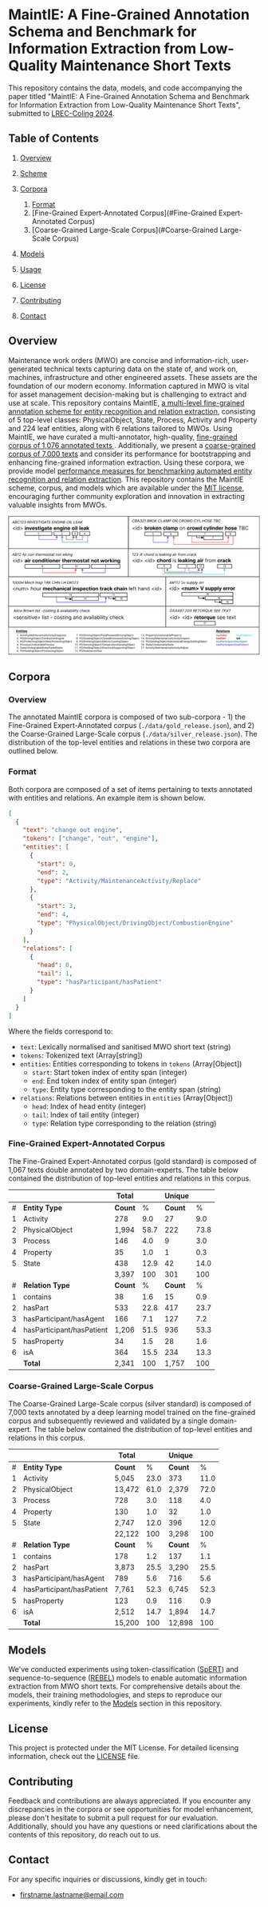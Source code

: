 # MaintIE: A Fine-Grained Annotation Schema and Benchmark for Information Extraction from Low-Quality Maintenance Short Texts

This repository contains the data, models, and code accompanying the paper titled "MaintIE: A Fine-Grained Annotation Schema and Benchmark for Information Extraction from Low-Quality Maintenance Short Texts", submitted to [LREC-Coling 2024](https://lrec-coling-2024.org/).

## Table of Contents

1. [Overview](#overview)
2. [Scheme](./SCHEME.md)
3. [Corpora](#corpora)

   1. [Format](#Format)
   2. [Fine-Grained Expert-Annotated Corpus](#Fine-Grained Expert-Annotated Corpus)
   3. [Coarse-Grained Large-Scale Corpus](#Coarse-Grained Large-Scale Corpus)

4. [Models](#models)
5. [Usage](#usage)
6. [License](#license)
7. [Contributing](#contributing)
8. [Contact](#contact)

## Overview

Maintenance work orders (MWO) are concise and information-rich, user-generated technical texts capturing data on the state of, and work on, machines, infrastructure and other engineered assets. These assets are the foundation of our modern economy. Information captured in MWO is vital for asset management decision-making but is challenging to extract and use at scale. This repository contains MaintIE, [a multi-level fine-grained annotation scheme for entity recognition and relation extraction](SCHEME.md), consisting of 5 top-level classes: PhysicalObject, State, Process, Activity and Property and 224 leaf entities, along with 6 relations tailored to MWOs. Using MaintIE, we have curated a multi-annotator, high-quality, [fine-grained corpus of 1,076 annotated texts ](./data/gold.json). Additionally, we present a [coarse-grained corpus of 7,000 texts](./data/silver.json) and consider its performance for bootstrapping and enhancing fine-grained information extraction. Using these corpora, we provide model [performance measures for benchmarking automated entity recognition and relation extraction](RESULTS.md). This repository contains the MaintIE scheme, corpus, and models which are available under the [MIT license](LICENSE.md), encouraging further community exploration and innovation in extracting valuable insights from MWOs.

![Example of MaintIE Tagged Texts](./example_tagged_texts.png)

## Corpora

### Overview

The annotated MaintIE corpora is composed of two sub-corpora - 1) the Fine-Grained Expert-Annotated corpus (`./data/gold_release.json`), and 2) the Coarse-Grained Large-Scale corpus (`./data/silver_release.json`). The distribution of the top-level entities and relations in these two corpora are outlined below.

### Format

Both corpora are composed of a set of items pertaining to texts annotated with entities and relations. An example item is shown below.

```json
[
  {
    "text": "change out engine",
    "tokens": ["change", "out", "engine"],
    "entities": [
      {
        "start": 0,
        "end": 2,
        "type": "Activity/MaintenanceActivity/Replace"
      },
      {
        "start": 3,
        "end": 4,
        "type": "PhysicalObject/DrivingObject/CombustionEngine"
      }
    ],
    "relations": [
      {
        "head": 0,
        "tail": 1,
        "type": "hasParticipant/hasPatient"
      }
    ]
  }
]
```

Where the fields correspond to:

- `text`: Lexically normalised and sanitised MWO short text (string)
- `tokens`: Tokenized text (Array[string])
- `entities`: Entities corresponding to tokens in `tokens` (Array[Object])
  - `start`: Start token index of entity span (integer)
  - `end`: End token index of entity span (integer)
  - `type`: Entity type corresponding to the entity span (string)
- `relations`: Relations between entities in `entities` (Array[Object])
  - `head`: Index of head entity (integer)
  - `tail`: Index of tail entity (integer)
  - `type`: Relation type corresponding to the relation (string)

### Fine-Grained Expert-Annotated Corpus

The Fine-Grained Expert-Annotated corpus (gold standard) is composed of 1,067 texts double annotated by two domain-experts. The table below contained the distribution of top-level entities and relations in this corpus.

|     |                           | Total     |      | Unique    |      |
| --- | ------------------------- | --------- | ---- | --------- | ---- |
| #   | **Entity Type**           | **Count** | %    | **Count** | %    |
| 1   | Activity                  | 278       | 9.0  | 27        | 9.0  |
| 2   | PhysicalObject            | 1,994     | 58.7 | 222       | 73.8 |
| 3   | Process                   | 146       | 4.0  | 9         | 3.0  |
| 4   | Property                  | 35        | 1.0  | 1         | 0.3  |
| 5   | State                     | 438       | 12.9 | 42        | 14.0 |
|     |                           | 3,397     | 100  | 301       | 100  |
| #   | **Relation Type**         | **Count** | %    | **Count** | %    |
| 1   | contains                  | 38        | 1.6  | 15        | 0.9  |
| 2   | hasPart                   | 533       | 22.8 | 417       | 23.7 |
| 3   | hasParticipant/hasAgent   | 166       | 7.1  | 127       | 7.2  |
| 4   | hasParticipant/hasPatient | 1,206     | 51.5 | 936       | 53.3 |
| 5   | hasProperty               | 34        | 1.5  | 28        | 1.6  |
| 6   | isA                       | 364       | 15.5 | 234       | 13.3 |
|     | **Total**                 | 2,341     | 100  | 1,757     | 100  |

### Coarse-Grained Large-Scale Corpus

The Coarse-Grained Large-Scale corpus (silver standard) is composed of 7,000 texts annotated by a deep learning model trained on the fine-grained corpus and subsequently reviewed and validated by a single domain-expert. The table below contained the distribution of top-level entities and relations in this corpus.

|     |                           | Total     |      | Unique    |      |
| --- | ------------------------- | --------- | ---- | --------- | ---- |
| #   | **Entity Type**           | **Count** | %    | **Count** | %    |
| 1   | Activity                  | 5,045     | 23.0 | 373       | 11.0 |
| 2   | PhysicalObject            | 13,472    | 61.0 | 2,379     | 72.0 |
| 3   | Process                   | 728       | 3.0  | 118       | 4.0  |
| 4   | Property                  | 130       | 1.0  | 32        | 1.0  |
| 5   | State                     | 2,747     | 12.0 | 396       | 12.0 |
|     |                           | 22,122    | 100  | 3,298     | 100  |
| #   | **Relation Type**         | **Count** | %    | **Count** | %    |
| 1   | contains                  | 178       | 1.2  | 137       | 1.1  |
| 2   | hasPart                   | 3,873     | 25.5 | 3,290     | 25.5 |
| 3   | hasParticipant/hasAgent   | 789       | 5.6  | 716       | 5.6  |
| 4   | hasParticipant/hasPatient | 7,761     | 52.3 | 6,745     | 52.3 |
| 5   | hasProperty               | 123       | 0.9  | 116       | 0.9  |
| 6   | isA                       | 2,512     | 14.7 | 1,894     | 14.7 |
|     | **Total**                 | 15,200    | 100  | 12,898    | 100  |

## Models

We've conducted experiments using token-classification ([SpERT](#https://github.com/lavis-nlp/spert)) and sequence-to-sequence ([REBEL](https://github.com/Babelscape/rebel)) models to enable automatic information extraction from MWO short texts. For comprehensive details about the models, their training methodologies, and steps to reproduce our experiments, kindly refer to the [Models](./MODELS.md) section in this repository.

## License

This project is protected under the MIT License. For detailed licensing information, check out the [LICENSE](./LICENSE.md) file.

## Contributing

Feedback and contributions are always appreciated. If you encounter any discrepancies in the corpora or see opportunities for model enhancement, please don't hesitate to submit a pull request for our evaluation. Additionally, should you have any questions or need clarifications about the contents of this repository, do reach out to us.

## Contact

For any specific inquiries or discussions, kindly get in touch:

- firstname.lastname@email.com
